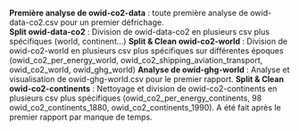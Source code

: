 <b>Première analyse de owid-co2-data</b> : toute première analyse de owid-data-co2.csv pour 
un premier défrichage.  
<b>Split owid-data-co2</b> : Division de owid-data-co2 en plusieurs csv plus spécifiques (world, 
continent…) 
<b>Split & Clean owid-co2-world</b> : Division de owid-co2-world en plusieurs csv plus 
spécifiques sur différentes époques (owid_co2_per_energy_world, 
owid_co2_shipping_aviation_transport, owid_co2_world, owid_ghg_world) 
<b>Analyse de owid-ghg-world</b> : Analyse et visualisation de owid-ghg-world.csv pour le 
premier rapport. 
<b>Split & Clean owid-co2-continents</b> : Nettoyage et division de owid-co2-continents en 
plusieurs csv plus spécifiques (owid_co2_per_energy_continents, 
98 
owid_co2_continents_1880, owid_co2_continents_1990). A été fait après le premier rapport 
par manque de temps.  